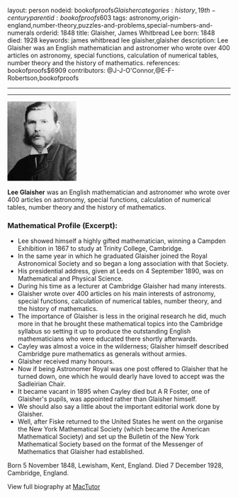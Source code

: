 layout: person
nodeid: bookofproofs$Glaisher
categories: history,19th-century
parentid: bookofproofs$603
tags: astronomy,origin-england,number-theory,puzzles-and-problems,special-numbers-and-numerals
orderid: 1848
title: Glaisher, James Whitbread Lee
born: 1848
died: 1928
keywords: james whitbread lee glaisher,glaisher
description: Lee Glaisher was an English mathematician and astronomer who wrote over 400 articles on astronomy, special functions, calculation of numerical tables, number theory and the history of mathematics.
references: bookofproofs$6909
contributors: @J-J-O'Connor,@E-F-Robertson,bookofproofs

---



---

![Glaisher.jpg](https://github.com/bookofproofs/bookofproofs.github.io/blob/main/_sources/_assets/images/portraits/Glaisher.jpg?raw=true)

**Lee Glaisher** was an English mathematician and astronomer who wrote over 400 articles on astronomy, special functions, calculation of numerical tables, number theory and the history of mathematics.

### Mathematical Profile (Excerpt):
* Lee showed himself a highly gifted mathematician, winning a Campden Exhibition in 1867 to study at Trinity College, Cambridge.
* In the same year in which he graduated Glaisher joined the Royal Astronomical Society and so began a long association with that Society.
* His presidential address, given at Leeds on 4 September 1890, was on Mathematical and Physical Science.
* During his time as a lecturer at Cambridge Glaisher had many interests.
* Glaisher wrote over 400 articles on his main interests of astronomy, special functions, calculation of numerical tables, number theory, and the history of mathematics.
* The importance of Glaisher is less in the original research he did, much more in that he brought these mathematical topics into the Cambridge syllabus so setting it up to produce the outstanding English mathematicians who were educated there shortly afterwards.
* Cayley was almost a voice in the wilderness; Glaisher himself described Cambridge pure mathematics as generals without armies.
* Glaisher received many honours.
* Now if being Astronomer Royal was one post offered to Glaisher that he turned down, one which he would dearly have loved to accept was the Sadleirian Chair.
* It became vacant in 1895 when Cayley died but A R Foster, one of Glaisher's pupils, was appointed rather than Glaisher himself.
* We should also say a little about the important editorial work done by Glaisher.
* Well, after Fiske returned to the United States he went on the organise the New York Mathematical Society (which became the American Mathematical Society) and set up the Bulletin of the New York Mathematical Society based on the format of the Messenger of Mathematics that Glaisher had established.

Born 5 November 1848, Lewisham, Kent, England. Died 7 December 1928, Cambridge, England.

View full biography at [MacTutor](https://mathshistory.st-andrews.ac.uk/Biographies/Glaisher/)
